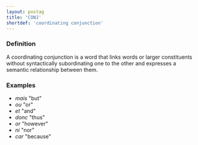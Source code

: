 ```yaml
---
layout: postag
title: 'CONJ'
shortdef: 'coordinating conjunction'
---
```


### Definition
A coordinating conjunction is a word that links words or larger constituents without syntactically subordinating one to the other and expresses a semantic relationship between them.

### Examples

- _mais_ "but"
- _ou_ "or"
- _et_ "and"
- _donc_ "thus"
- _or_ "however"
- _ni_ "nor"
- _car_ "because"
